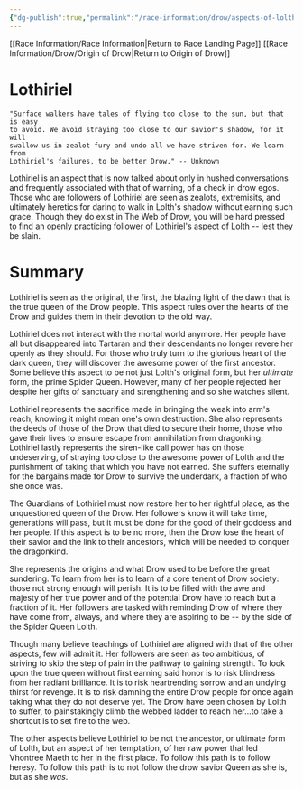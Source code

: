 ```yaml
---
{"dg-publish":true,"permalink":"/race-information/drow/aspects-of-lolth/lothiriel/","dgHomeLink":true,"dgPassFrontmatter":false}
---
```


[[Race Information/Race Information|Return to Race Landing Page]]
[[Race Information/Drow/Origin of Drow|Return to Origin of Drow]]
# Lothiriel
	"Surface walkers have tales of flying too close to the sun, but that is easy 
	to avoid. We avoid straying too close to our savior's shadow, for it will 
	swallow us in zealot fury and undo all we have striven for. We learn from 
	Lothiriel's failures, to be better Drow." -- Unknown

Lothiriel is an aspect that is now talked about only in hushed conversations and frequently associated with that of warning, of a check in drow egos. Those who are followers of Lothiriel are seen as zealots, extremisits, and ultimately heretics for daring to walk in Lolth's shadow without earning such grace. Though they do exist in The Web of Drow, you will be hard pressed to find an openly practicing follower of Lothiriel's aspect of Lolth -- lest they be slain.

# Summary
Lothiriel is seen as the original, the first, the blazing light of the dawn that is the true queen of the Drow people. This aspect rules over the hearts of the Drow and guides them in their devotion to the old way.

Lothiriel does not interact with the mortal world anymore. Her people have all but disappeared into Tartaran and their descendants no longer revere her openly as they should. For those who truly turn to the glorious heart of the dark queen, they will discover the awesome power of the first ancestor. Some believe this aspect to be not just Lolth's original form, but her *ultimate* form, the prime Spider Queen. However, many of her people rejected her despite her gifts of sanctuary and strengthening and so she watches silent. 

Lothiriel represents the sacrifice made in bringing the weak into arm's reach, knowing it might mean one's own destruction. She also represents the deeds of those of the Drow that died to secure their home, those who gave their lives to ensure escape from annihilation from dragonking. Lothiriel lastly represents the siren-like call power has on those undeserving, of straying too close to the awesome power of Lolth and the punishment of taking that which you have not earned. She suffers eternally for the bargains made for Drow to survive the underdark, a fraction of who she once was. 

The Guardians of Lothiriel must now restore her to her rightful place, as the unquestioned queen of the Drow. Her followers know it will take time, generations will pass, but it must be done for the good of their goddess and her people. If this aspect is to be no more, then the Drow lose the heart of their savior and the link to their ancestors, which will be needed to conquer the dragonkind. 

She represents the origins and what Drow used to be before the great sundering. To learn from her is to learn of a core tenent of Drow society: those not strong enough will perish. It is to be filled with the awe and majesty of her true power and of the potential Drow have to reach but a fraction of it. Her followers are tasked with reminding Drow of where they have come from, always, and where they are aspiring to be -- by the side of the Spider Queen Lolth. 

Though many believe teachings of Lothiriel are aligned with that of the other aspects, few will admit it. Her followers are seen as too ambitious, of striving to skip the step of pain in the pathway to gaining strength. To look upon the true queen without first earning said honor is to risk blindness from her radiant brilliance. It is to risk heartrending sorrow and an undying thirst for revenge. It is to risk damning the entire Drow people for once again taking what they do not deserve yet. The Drow have been chosen by Lolth to suffer, to painstakingly climb the webbed ladder to reach her...to take a shortcut is to set fire to the web. 

The other aspects believe Lothiriel to be not the ancestor, or ultimate form of Lolth, but an aspect of her temptation, of her raw power that led Vhontree Maeth to her in the first place. To follow this path is to follow heresy. To follow this path is to not follow the drow savior Queen as she is, but as she *was*. 